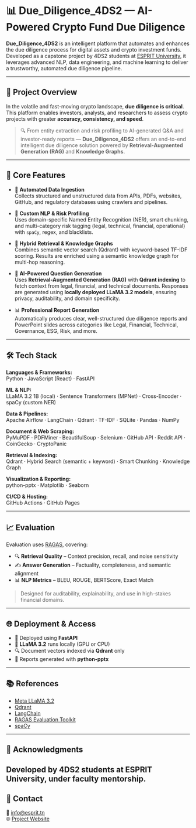# 📊 Due_Diligence_4DS2 — AI-Powered Crypto Fund Due Diligence

**Due_Diligence_4DS2** is an intelligent platform that automates and enhances the due diligence process for digital assets and crypto investment funds. Developed as a capstone project by 4DS2 students at [ESPRIT University](https://esprit.tn), it leverages advanced NLP, data engineering, and machine learning to deliver a trustworthy, automated due diligence pipeline.

---

## 🚀 Project Overview

In the volatile and fast-moving crypto landscape, **due diligence is critical**. This platform enables investors, analysts, and researchers to assess crypto projects with greater **accuracy, consistency, and speed**.

> 🔍 From entity extraction and risk profiling to AI-generated Q&A and investor-ready reports — **Due_Diligence_4DS2** offers an end-to-end intelligent due diligence solution powered by **Retrieval-Augmented Generation (RAG)** and **Knowledge Graphs**.

---

## 🔧 Core Features

- 📡 **Automated Data Ingestion**  
  Collects structured and unstructured data from APIs, PDFs, websites, GitHub, and regulatory databases using crawlers and pipelines.

- 🧠 **Custom NLP & Risk Profiling**  
  Uses domain-specific Named Entity Recognition (NER), smart chunking, and multi-category risk tagging (legal, technical, financial, operational) with `spaCy`, regex, and blacklists.

- 🔎 **Hybrid Retrieval & Knowledge Graphs**  
  Combines semantic vector search (Qdrant) with keyword-based TF-IDF scoring. Results are enriched using a semantic knowledge graph for multi-hop reasoning.

- 🤖 **AI-Powered Question Generation**  
  Uses **Retrieval-Augmented Generation (RAG)** with **Qdrant indexing** to fetch context from legal, financial, and technical documents. Responses are generated using **locally deployed LLaMA 3.2 models**, ensuring privacy, auditability, and domain specificity.

- 📊 **Professional Report Generation**  
  Automatically produces clear, well-structured due diligence reports and PowerPoint slides across categories like Legal, Financial, Technical, Governance, ESG, Risk, and more.

---

## 🛠️ Tech Stack

**Languages & Frameworks:**  
Python · JavaScript (React) · FastAPI

**ML & NLP:**  
LLaMA 3.2 1B (local) · Sentence Transformers (MPNet) · Cross-Encoder · spaCy (custom NER)

**Data & Pipelines:**  
Apache Airflow · LangChain · Qdrant · TF-IDF · SQLite · Pandas · NumPy

**Document & Web Scraping:**  
PyMuPDF · PDFMiner · BeautifulSoup · Selenium · GitHub API · Reddit API · CoinGecko · CryptoPanic

**Retrieval & Indexing:**  
Qdrant · Hybrid Search (semantic + keyword) · Smart Chunking · Knowledge Graph

**Visualization & Reporting:**  
python-pptx · Matplotlib · Seaborn

**CI/CD & Hosting:**  
GitHub Actions · GitHub Pages

---

## 📈 Evaluation

Evaluation uses [RAGAS](https://github.com/explodinggradients/ragas), covering:

- 🔍 **Retrieval Quality** – Context precision, recall, and noise sensitivity  
- ✍️ **Answer Generation** – Factuality, completeness, and semantic alignment  
- 📊 **NLP Metrics** – BLEU, ROUGE, BERTScore, Exact Match

> Designed for auditability, explainability, and use in high-stakes financial domains.

---

## 🌐 Deployment & Access

- 🚀 Deployed using **FastAPI**  
- 🧠 **LLaMA 3.2** runs locally (GPU or CPU)  
- 🔍 Document vectors indexed via **Qdrant** only  
- 📄 Reports generated with **python-pptx**

---

## 📚 References

- [Meta LLaMA 3.2](https://openrouter.ai/meta-llama/llama-4-maverick)  
- [Qdrant](https://qdrant.tech/)  
- [LangChain](https://docs.langchain.com)  
- [RAGAS Evaluation Toolkit](https://github.com/explodinggradients/ragas)  
- [spaCy](https://spacy.io)

---

## 🙏 Acknowledgments

Developed by 4DS2 students at **ESPRIT University**, under faculty mentorship.  
---

## 💬 Contact

📧 [info@esprit.tn](mailto:info@esprit.tn)  
🌐 [Project Website](https://bennourines.github.io/Due_Diligence_4DS2)
